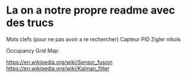# La on a notre propre readme avec des trucs

Mots clefs (pour ne pas avoir a re rechercher)
Capteur PID
Zigler nikols

Occupancy Grid Map

https://en.wikipedia.org/wiki/Sensor_fusion
https://en.wikipedia.org/wiki/Kalman_filter

